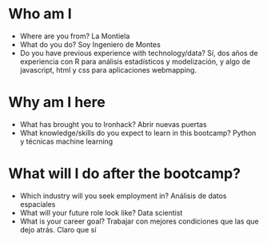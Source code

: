 # Who am I

* Where are you from?
La Montiela
* What do you do?
Soy Ingeniero de Montes
* Do you have previous experience with technology/data?
Sí, dos años de experiencia con R para análisis estadísticos y modelización, y algo de javascript, html y css para aplicaciones webmapping.

# Why am I here

* What has brought you to Ironhack?
Abrir nuevas puertas
* What knowledge/skills do you expect to learn in this bootcamp?
Python y técnicas machine learning

# What will I do after the bootcamp?

* Which industry will you seek employment in?
Análisis de datos espaciales
* What will your future role look like?
Data scientist
* What is your career goal?
Trabajar con mejores condiciones que las que dejo atrás.
Claro que sí
